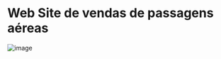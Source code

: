 # Web Site de vendas de passagens aéreas 

![image](https://user-images.githubusercontent.com/95503135/170089050-ae285623-dafa-4ab8-aa59-b4dd6a2e268b.png)

